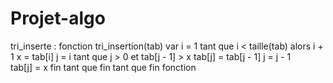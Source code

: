 # Projet-algo

tri_inserte :
fonction tri_insertion(tab)
var i = 1
       tant que i < taille(tab) alors i + 1
            x = tab[i]
            j = i
            tant que j > 0 et tab[j - 1] > x
                     tab[j] = tab[j - 1]
                     j = j - 1         
            tab[j] = x
        fin tant que
            fin tant que
fin fonction